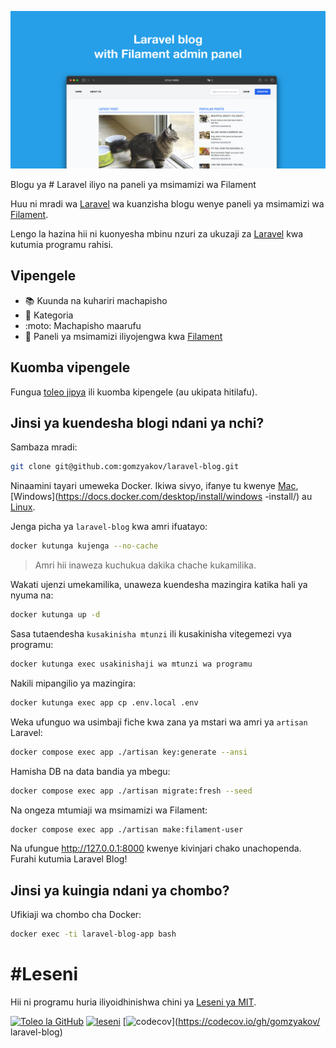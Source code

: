 ![Blogu ya Laravel iliyo na paneli ya msimamizi wa Filament](./docs/social-preview-en.png)

Blogu ya # Laravel iliyo na paneli ya msimamizi wa Filament

Huu ni mradi wa [Laravel](https://laravel.com) wa kuanzisha blogu wenye paneli ya msimamizi wa [Filament](https://filamentphp.com).

Lengo la hazina hii ni kuonyesha mbinu nzuri za ukuzaji za [Laravel](https://laravel.com) kwa kutumia programu rahisi.

## Vipengele

- 📚 Kuunda na kuhariri machapisho
- 🥑 Kategoria
- :moto: Machapisho maarufu
- :hatched_chick: Paneli ya msimamizi iliyojengwa kwa [Filament](https://filamentphp.com)

## Kuomba vipengele

Fungua [toleo jipya](https://github.com/gomzyakov/laravel-blog/issues/new) ili kuomba kipengele (au ukipata hitilafu).

## Jinsi ya kuendesha blogi ndani ya nchi?

Sambaza mradi:

```bash
git clone git@github.com:gomzyakov/laravel-blog.git
```

Ninaamini tayari umeweka Docker. Ikiwa sivyo, ifanye tu kwenye [Mac](https://docs.docker.com/desktop/install/mac-install/), [Windows](https://docs.docker.com/desktop/install/windows -install/) au [Linux](https://docs.docker.com/desktop/install/linux-install/).

Jenga picha ya `laravel-blog` kwa amri ifuatayo:

```bash
docker kutunga kujenga --no-cache
```

> Amri hii inaweza kuchukua dakika chache kukamilika.

Wakati ujenzi umekamilika, unaweza kuendesha mazingira katika hali ya nyuma na:

```bash
docker kutunga up -d
```

Sasa tutaendesha `kusakinisha mtunzi` ili kusakinisha vitegemezi vya programu:

```bash
docker kutunga exec usakinishaji wa mtunzi wa programu
```

Nakili mipangilio ya mazingira:

```bash
docker kutunga exec app cp .env.local .env
```

Weka ufunguo wa usimbaji fiche kwa zana ya mstari wa amri ya `artisan` Laravel:

```bash
docker compose exec app ./artisan key:generate --ansi
```

Hamisha DB na data bandia ya mbegu:

```bash
docker compose exec app ./artisan migrate:fresh --seed
```

Na ongeza mtumiaji wa msimamizi wa Filament:

```bash
docker compose exec app ./artisan make:filament-user
```

Na ufungue http://127.0.0.1:8000 kwenye kivinjari chako unachopenda. Furahi kutumia Laravel Blog!

## Jinsi ya kuingia ndani ya chombo?

Ufikiaji wa chombo cha Docker:

```bash
docker exec -ti laravel-blog-app bash
```

# #Leseni

Hii ni programu huria iliyoidhinishwa chini ya [Leseni ya MIT](https://github.com/gomzyakov/php-code-style/blob/main/LICENSE).


[![Toleo la GitHub](https://img.shields.io/github/release/gomzyakov/laravel-blog.svg)](https://github.com/gomzyakov/laravel-blog/releases/latest)
[![leseni](https://img.shields.io/badge/License-MIT-green.svg)](https://github.com/gomzyakov/laravel-blog/blob/development/LICENSE)
[![codecov](https://codecov.io/gh/gomzyakov/laravel-blog/branch/main/graph/badge.svg?token=4CYTVMVUYV)](https://codecov.io/gh/gomzyakov/ laravel-blog)